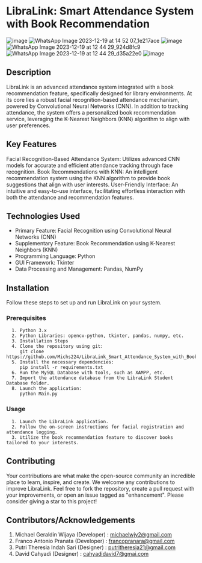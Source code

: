 # LibraLink: Smart Attendance System with Book Recommendation
![image](https://github.com/Michs224/LibraLink_Smart_Attendance_System_with_Book_Recommendation/assets/128117104/445bad5f-25d2-4536-8945-9550681111ba)
![WhatsApp Image 2023-12-19 at 14 52 07_1e217ace](https://github.com/Michs224/LibraLink_Smart_Attendance_System_with_Book_Recommendation/assets/128117104/0c1f115f-9c99-4edb-bb93-bb9b0739c836)
![image](https://github.com/Michs224/LibraLink_Smart_Attendance_System_with_Book_Recommendation/assets/128117104/50dc8ab1-ef39-4dd9-91d2-39b868cede86)
![WhatsApp Image 2023-12-19 at 12 44 29_924d8fc9](https://github.com/Michs224/LibraLink_Smart_Attendance_System_with_Book_Recommendation/assets/128117104/bdcf5e87-60d3-4ce2-8d65-8d67e121c444)
![WhatsApp Image 2023-12-19 at 12 44 29_d35a22e0](https://github.com/Michs224/LibraLink_Smart_Attendance_System_with_Book_Recommendation/assets/128117104/eea3d6d0-0e00-4c85-bef2-415c598533e4)
![image](https://github.com/Michs224/LibraLink_Smart_Attendance_System_with_Book_Recommendation/assets/128117104/0ea6aac3-f341-47cc-9336-b4b09734cac5)

## Description
LibraLink is an advanced attendance system integrated with a book recommendation feature, specifically designed for library environments. At its core lies a robust facial recognition-based attendance mechanism, powered by Convolutional Neural Networks (CNN). In addition to tracking attendance, the system offers a personalized book recommendation service, leveraging the K-Nearest Neighbors (KNN) algorithm to align with user preferences.

## Key Features
Facial Recognition-Based Attendance System: Utilizes advanced CNN models for accurate and efficient attendance tracking through face recognition.
Book Recommendations with KNN: An intelligent recommendation system using the KNN algorithm to provide book suggestions that align with user interests.
User-Friendly Interface: An intuitive and easy-to-use interface, facilitating effortless interaction with both the attendance and recommendation features.
## Technologies Used
- Primary Feature: Facial Recognition using Convolutional Neural Networks (CNN)
- Supplementary Feature: Book Recommendation using K-Nearest Neighbors (KNN)
- Programming Language: Python
- GUI Framework: Tkinter
- Data Processing and Management: Pandas, NumPy
## Installation
Follow these steps to set up and run LibraLink on your system.
  ### Prerequisites
      1. Python 3.x
      2. Python Libraries: opencv-python, tkinter, pandas, numpy, etc.
      3. Installation Steps
      4. Clone the repository using git:
         git clone https://github.com/Michs224/LibraLink_Smart_Attendance_System_with_Book_Recommendation
      5. Install the necessary dependencies:
         pip install -r requirements.txt
      6. Run the MySQL Database with tools, such as XAMPP, etc. 
      7. Import the attendance database from the LibraLink Student Database folder.
      8. Launch the application:
         python Main.py
  ### Usage
      1. Launch the LibraLink application.
      2. Follow the on-screen instructions for facial registration and attendance logging.
      3. Utilize the book recommendation feature to discover books tailored to your interests.
## Contributing
Your contributions are what make the open-source community an incredible place to learn, inspire, and create. We welcome any contributions to improve LibraLink.
Feel free to fork the repository, create a pull request with your improvements, or open an issue tagged as "enhancement".
Please consider giving a star to this project!

## Contributors/Acknowledgements
1. Michael Geraldin Wijaya (Developer) : michaelwjy2@gmail.com
2. Franco Antonio Pranata (Developer) : francopranara@gmail.com
3. Putri Theresia Indah Sari (Designer) : putritheresia21@gmail.com
4. David Cahyadi (Designer) : cahyadidavid7@gmai.com

